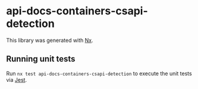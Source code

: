 # api-docs-containers-csapi-detection

This library was generated with [Nx](https://nx.dev).

## Running unit tests

Run `nx test api-docs-containers-csapi-detection` to execute the unit tests via [Jest](https://jestjs.io).
